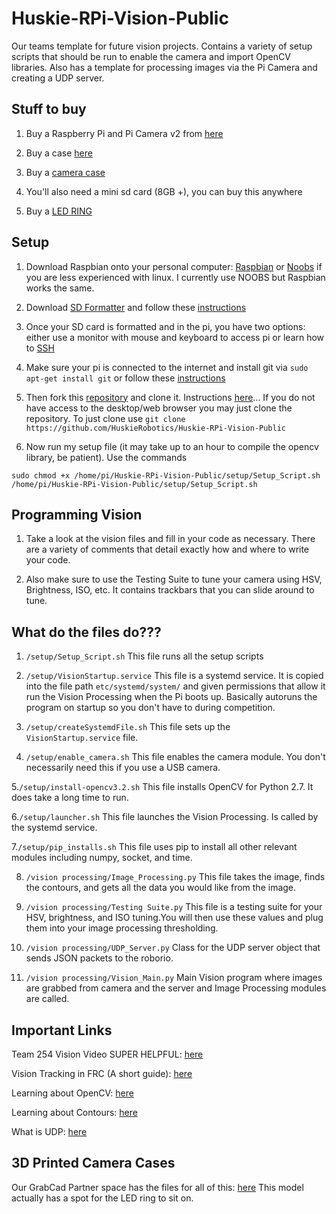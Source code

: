 # Huskie-RPi-Vision-Public
Our teams template for future vision projects. Contains a variety of setup scripts that should be run to enable the camera and import OpenCV libraries. Also has a template for processing images via the Pi Camera and creating a UDP server. 


## Stuff to buy 

1. Buy a Raspberry Pi and Pi Camera v2 from [here](https://www.raspberrypi.org/products/)

2. Buy a case [here](https://www.amazon.com/Raspberry-Model-Protective-Heatsinks-Clear/dp/B01CDVSBPO/ref=sr_1_4?s=electronics&ie=UTF8&qid=1501820103&sr=1-4&keywords=raspberry+pi+case)

3. Buy a [camera case](https://www.amazon.com/Latest-Raspberry-Camera-Case-Megapixel/dp/B00IJZJKK4/ref=sr_1_2?s=electronics&ie=UTF8&qid=1501820315&sr=1-2&keywords=camera+case+raspberry+pi)

4. You'll also need a mini sd card (8GB +), you can buy this anywhere

5. Buy a [LED RING](http://www.andymark.com/product-p/am-3596.htm)

## Setup

1. Download Raspbian onto your personal computer: [Raspbian](https://www.raspberrypi.org/downloads/raspbian/) or [Noobs](https://www.raspberrypi.org/downloads/noobs/) if you are less experienced with linux. I currently use NOOBS but Raspbian works the same.

2. Download [SD Formatter](https://www.sdcard.org/downloads/formatter_4/) and follow these [instructions](https://www.raspberrypi.org/documentation/installation/noobs.md)

3. Once your SD card is formatted and in the pi, you have two options: either use a monitor with mouse and keyboard to access pi or learn how to [SSH](https://www.raspberrypi.org/documentation/remote-access/ssh/README.md)

4. Make sure your pi is connected to the internet and install git via ```sudo apt-get install git``` or follow these [instructions](https://www.raspberrypi.org/learning/getting-started-with-git/worksheet/)

5. Then fork this [repository](https://github.com/HuskieRobotics/Huskie-RPi-Vision-Public) and clone it. Instructions [here](https://guides.github.com/activities/forking/)... If you do not have access to the desktop/web browser you may just clone the repository.
To just clone use ```git clone https://github.com/HuskieRobotics/Huskie-RPi-Vision-Public```

6. Now run my setup file (it may take up to an hour to compile the opencv library, be patient). Use the commands
```
sudo chmod +x /home/pi/Huskie-RPi-Vision-Public/setup/Setup_Script.sh
/home/pi/Huskie-RPi-Vision-Public/setup/Setup_Script.sh
```


## Programming Vision
1. Take a look at the vision files and fill in your code as necessary. There are a variety of comments that detail exactly how and where to write your code. 

2. Also make sure to use the Testing Suite to tune your camera using HSV, Brightness, ISO, etc. It contains trackbars that you can slide around to tune. 

## What do the files do???
1. ```/setup/Setup_Script.sh```  This file runs all the setup scripts

2. ```/setup/VisionStartup.service``` This file is a systemd service. It is copied into the file path ```etc/systemd/system/``` and given permissions that allow it run the Vision Processing when the Pi boots up. Basically autoruns the program on startup so you don't have to during competition.

3. ```/setup/createSystemdFile.sh``` This file sets up the ```VisionStartup.service``` file.

4. ```/setup/enable_camera.sh``` This file enables the camera module. You don't necessarily need this if you use a USB camera.

5.```/setup/install-opencv3.2.sh``` This file installs OpenCV for Python 2.7. It does take a long time to run.

6.```/setup/launcher.sh``` This file launches the Vision Processing. Is called by the systemd service.

7.```/setup/pip_installs.sh``` This file uses pip to install all other relevant modules including numpy, socket, and time.

8. ```/vision processing/Image_Processing.py``` This file takes the image, finds the contours, and gets all the data you would like from the image.

9. ```/vision processing/Testing Suite.py``` This file is a testing suite for your HSV, brightness, and ISO tuning.You will then use these values and plug them into your image processing thresholding.

10. ```/vision processing/UDP_Server.py``` Class for the UDP server object that sends JSON packets to the roborio. 

11. ```/vision processing/Vision_Main.py``` Main Vision program where images are grabbed from camera and the server and Image Processing modules are called.

## Important Links

Team 254 Vision Video SUPER HELPFUL: [here](https://www.team254.com/documents/vision-control/)

Vision Tracking in FRC (A short guide): [here](https://medium.com/@christopherariagno/vision-tracking-in-frc-what-ive-learned-this-year-2bbb2e713794)

Learning about OpenCV: [here](http://docs.opencv.org/3.1.0/d2/d96/tutorial_py_table_of_contents_imgproc.html)

Learning about Contours: [here](http://docs.opencv.org/3.1.0/d3/d05/tutorial_py_table_of_contents_contours.html)

What is UDP: [here](http://searchmicroservices.techtarget.com/definition/UDP-User-Datagram-Protocol)

## 3D Printed Camera Cases

Our GrabCad Partner space has the files for all of this: [here](https://workbench.grabcad.com/workbench/projects/gcGE8V6qjJTC8MVGvCVHrsE53Zv-qneaUuiebfHzCsZ08G#/space/gcYgMNwN-ZOnUh87_eJl-JzqzF4mV5uck80jfpLCJ3wMqS)  This model actually has a spot for the LED ring to sit on. 




